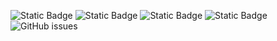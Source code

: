 ![Static Badge](https://img.shields.io/badge/blacklists-60-000000) ![Static Badge](https://img.shields.io/badge/blacklisted-2944664-cc0000) ![Static Badge](https://img.shields.io/badge/whitelisted-2242-00CC00) ![Static Badge](https://img.shields.io/badge/streaming_blacklist-28106-000000) ![GitHub issues](https://img.shields.io/github/issues/fabriziosalmi/blacklists)
